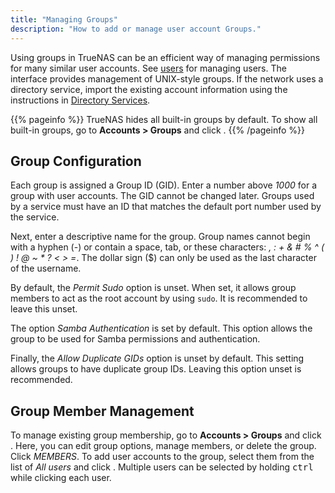 ```yaml
---
title: "Managing Groups"
description: "How to add or manage user account Groups."
---
```


Using groups in TrueNAS can be an efficient way of managing permissions for many similar user accounts. See <a href="/hub/tasks/administrative/users/">users</a> for managing users. The interface provides management of UNIX-style groups. If the network uses a directory service, import the existing account information using the instructions in
<a href="/hub/initial-setup/directory-services/">Directory Services</a>.

{{% pageinfo %}}
TrueNAS hides all built-in groups by default. To show all built-in groups, go to **Accounts > Groups** and click <i class="fas fa-cog" aria-hidden="true" title="Settings"></i>.
{{% /pageinfo %}}

## Group Configuration

Each group is assigned a Group ID (GID). Enter a number above *1000* for a group with user accounts. The GID cannot be changed later. Groups used by a service must have an ID that matches the default port number used by the service.

Next, enter a descriptive name for the group. Group names cannot begin with a hyphen (-) or contain a space, tab, or these characters: *, : + & # % ^ ( ) ! @ ~ \* ? < > =*. The dollar sign ($) can only be used as the last character of the username.

By default, the *Permit Sudo* option is unset. When set, it allows group members to act as the root account by using `sudo`. It is recommended to leave this unset.

The option *Samba Authentication* is set by default. This option allows the group to be used for Samba permissions and authentication.

Finally, the *Allow Duplicate GIDs* option is unset by default. This setting allows groups to have duplicate group IDs. Leaving this option unset is recommended.

## Group Member Management

To manage existing group membership, go to **Accounts > Groups** and click <i class="fas fa-chevron-right" aria-hidden="true" title="Right Chevron"></i>. Here, you can edit group options,  manage members, or delete the group. Click *MEMBERS*. To add user accounts to the group, select them from the list of *All users* and click <i class="fas fa-arrow-right" aria-hidden="true" title="Right Arrow"></i>. Multiple users can be selected by holding <kbd>ctrl</kbd> while clicking each user.
